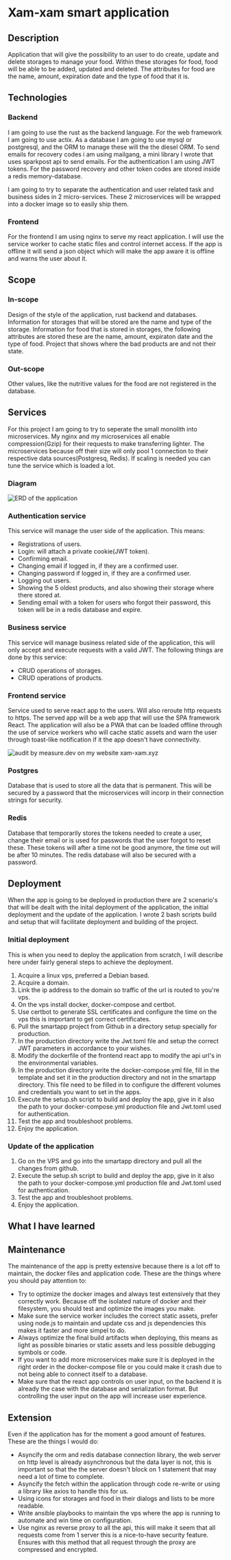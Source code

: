 # Xam-xam smart application

## Description

Application that will give the possibility to an user to do create, update and delete storages to manage your food. Within these storages for food, food will be able to be added, updated and deleted. The attributes for food are the name, amount, expiration date and the type of food that it is.

## Technologies

### Backend

I am going to use the rust as the backend language. For the web framework I am going to use actix. As a database I am going to use mysql or postgresql, and the ORM to manage these will the the diesel ORM. To send emails for recovery codes i am using mailgang, a mini library I wrote that uses sparkpost api to send emails. For the authentication I am using JWT tokens. For the password recovery and other token codes are stored inside a redis memory-database.

I am going to try to separate the authentication and user related task and business sides in 2 micro-services. These 2 microservices will be wrapped into a docker image so to easily ship them.

### Frontend

For the frontend I am using nginx to serve my react application. I will use the service worker to cache static files and control internet access. If the app is offline it will send a json object which will make the app aware it is offline and warns the user about it.

## Scope

### In-scope

Design of the style of the application, rust backend and databases. Information for storages that will be stored are the name and type of the storage. Information for food that is stored in storages, the following attributes are stored these are the name, amount, expiraton date and the type of food. Project that shows where the bad products are and not their state.

### Out-scope

Other values, like the nutritive values for the food are not registered in the database.

## Services

For this project I am going to try to seperate the small monolith into microservices. My nginx and my microservices all enable compression(Gzip) for their requests to make transferring lighter. The microservices because off their size will only pool 1 connection to their respective data sources(Postgresq, Redis). If scaling is needed you can tune the service which is loaded a lot.

### Diagram
![ERD of the application](./fotos/erd.png)

### Authentication service

This service will manage the user side of the application. This means:

* Registrations of users.
* Login: will attach a private cookie(JWT token).
* Confirming email.
* Changing email if logged in, if they are a confirmed user.
* Changing password if logged in, if they are a confirmed user.
* Logging out users.
* Showing the 5 oldest products, and also showing their storage where there stored at.
* Sending email with a token for users who forgot their password, this token will be in a redis database and expire.

### Business service

This service will manage business related side of the application, this will only accept and execute requests with a valid JWT. The following things are done by this service:

* CRUD operations of storages.
* CRUD operations of products.

### Frontend service

Service used to serve react app to the users. Will also reroute http requests to https. The served app will be a web app that will use the SPA framework React. The application will also be a PWA that can be loaded offline through the use of service workers who will cache static assets and warn the user through toast-like notification if it the app doesn't have connectivity.

![audit by measure.dev on my website xam-xam.xyz](fotos/audit.png)

### Postgres

Database that is used to store all the data that is permanent. This will be secured by a password that the microservices will incorp in their connection strings for security.

### Redis

Database that temporarily stores the tokens needed to create a user, change their email or is used for passwords that the user forgot to reset these. These tokens will after a time not be good anymore, the time out will be after 10 minutes. The redis database will also be secured with a password.

## Deployment

When the app is going to be deployed in production there are 2 scenario's that will be dealt with the inital deployment of the application, the initial deployment and the update of the application. I wrote 2 bash scripts build and setup that will facilitate deployment and building of the project.

### Initial deployment

This is when you need to deploy the application from scratch, I will describe here under fairly general steps to achieve the deployment.

1. Acquire a linux vps, preferred a Debian based.
2. Acquire a domain.
3. Link the ip address to the domain so traffic of the url is routed to you're vps.
4. On the vps install docker, docker-compose and certbot.
5. Use certbot to generate SSL certificates and configure the time on the vps this is important to get correct certificates.
6. Pull the smartapp project from Github in a directory setup specially for production.
7. In the production directory write the Jwt.toml file and setup the correct JWT parameters in accordance to your wishes.
8. Modify the dockerfile of the frontend react app to modify the api url's in the environmental variables.
9. In the production directory write the docker-compose.yml file, fill in the template and set it in the production directory and not in the smartapp directory. This file need to be filled in to configure the different volumes and credentials you want to set in the apps.
10. Execute the setup.sh script to build and deploy the app, give in it also the path to your docker-compose.yml production file and Jwt.toml used for authentication.
11. Test the app and troubleshoot problems.
12. Enjoy the application.

### Update of the application

1. Go on the VPS and go into the smartapp directory and pull all the changes from github.
2. Execute the setup.sh script to build and deploy the app, give in it also the path to your docker-compose.yml production file and Jwt.toml used for authentication.
3. Test the app and troubleshoot problems.
4. Enjoy the application.

## What I have learned



## Maintenance

The maintenance of the app is pretty extensive because there is a lot off to maintain, the docker files and application code. These are the things where you should pay attention to:

* Try to optimize the docker images and always test extensively that they correctly work. Because off the isolated nature of docker and their filesystem, you should test and optimize the images you make.
* Make sure the service worker includes the correct static assets, prefer using node.js to maintain and update css and js dependencies this makes it faster and more simpel to do.
* Always optimize the final build artifacts when deploying, this means as light as possible binaries or static assets and less possible debugging symbols or code.
* If you want to add more microservices make sure it is deployed in the right order in the docker-compose file or you could make it crash due to not being able to connect itself to a database.
* Make sure that the react app controls on user input, on the backend it is already the case with the database and serialization format. But controlling the user input on the app will increase user experience.

## Extension

Even if the application has for the moment a good amount of features. These are the things I would do:

* Asyncify the orm and redis database connection library, the web server on http level is already asynchronous but the data layer is not, this is important so that the the server doesn't block on 1 statement that may need a lot of time to complete.
* Asyncify the fetch within the application through code re-write or using a library like axios to handle this for us.
* Using icons for storages and food in their dialogs and lists to be more readable.
* Write ansible playbooks to maintain the vps where the app is running to automate and win time on configuration.
* Use nginx as reverse proxy to all the api, this will make it seem that all requests come from 1 server this is a nice-to-have security feature. Ensures with this method that all request through the proxy are compressed and encrypted.